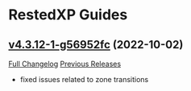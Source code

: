 # RestedXP Guides

## [v4.3.12-1-g56952fc](https://github.com/RestedXP/RXPGuides/tree/56952fc56bb62a2162124d4858d73846eb754148) (2022-10-02)
[Full Changelog](https://github.com/RestedXP/RXPGuides/compare/v4.3.12...56952fc56bb62a2162124d4858d73846eb754148) [Previous Releases](https://github.com/RestedXP/RXPGuides/releases)

- fixed issues related to zone transitions  
